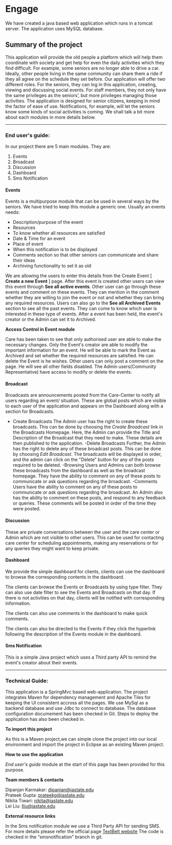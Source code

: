 # Engage

We have created a java based web application which runs in a tomcat server. The
application uses MySQL database.

## Summary of the project
This application will provide the old people a platform which will help them
coordinate with society and get help for even the daily activities which they
find difficult. For example, some seniors are no longer able to drive a car.
Ideally, other people living in the same community can share them a ride if they
all agree on the schedule they set before.
Our application will offer two different roles. For the seniors, they can log in
this application, creating, viewing and discussing social events. For staff
members, they not only have the same privileges as the seniors’, but more
privileges managing those activities.
The application is designed for senior citizens, keeping in mind the factor of
ease of use. Notifications, for example, will let the seniors know some kinds of
social activities is coming.
We shall talk a bit more about each modules in more details below.

--------------------------------------
### End user's guide:
In our project there are 5 main modules. They are:
1. Events
2. Broadcast
3. Discussion
4. Dashboard
5. Sms Notification

#### Events
Events is a multipurpose module that can be used in several ways by the seniors.
We have tried to keep this module a generic one. Usually an events needs:
- Description/purpose of the event
- Resources
- To know whether all resources are satisfied
- Date & Time for an event
- Place of event
- When this notification is to be displayed
- Comments section so that other seniors can communicate and share their ideas
- Archiving functionality to set it as old

We are allowing the users to enter this details from the Create Event [ **Create a
new Event** ]
page. After this event is created other users can view this event through **See
all active events**. Other user can go through these events and comment on these
events. They can mention in the comment whether they are willing to join the event or not
and whether they can bring any required resources.
Users can also go to the **See all Archived Events** section to see all the past events.
They can come to know which user is interested in these type of events.
After a event has been held, the event's creator or the Admin can set it to Archived.

**Access Control in Event module**

Care has been taken to see that only authorised user are able to make the necessary changes.
Only the Event's creator are able to modify the important information for an event. He will
be able to mark the Event as Archived and set whether the required resources are satisfied.
He can delete the Event is he wishes.
Other users can only post a comment on the page. He will see all other fields disabled.
The Admin users(Community Representative) have access to modify or delete the events.

#### Broadcast

Broadcasts are announcements posted from the Care-Center to notify all users regarding an event/ situation. 
These are global posts which are visible to each user of the application and appears on the Dashboard along with a section for Broadcasts.
- Create Broadcasts
The Admin user has the right to create these broadcasts. This can be done by choosing the *Create Broadcast* link in the Broadcasts Homepage.
Here, the Admin can provide the Title and Description of the Broadcast that they need to make. These details are then published to the application.
-Delete Broadcasts
Further, the Admin has the right to delete any of these broadcast posts. This can be done by choosing *Edit Broadcast*. 
The broadcasts will be displayed in order, and the admin can click on the "Delete" button for any of the posts required to be deleted. 
-Browsing
Users and Admins can both browse these broadcasts from the dashboard as well as the broadcast homepage. They have the ability to comment on any of these posts to communicate or 
ask questions regarding the broadcast.
-Comments
Users have the ability to comment on any of these posts to communicate or 
ask questions regarding the broadcast.
An Admin also has the ability to comment on these posts, and respond to any feedback or queries. These comments will be posted in order of the time they were posted.



#### Discussion
These are private conversations between the user and the care center or Admin which are not visible to other users. This can be used for contacting care center for scheduling appointments, making any reservations or for any queries they might want to keep private.

#### Dashboard

We provide the simple dashboard for clients, clients can use the dashboard to browse the corresponding contents in the dashboard.

The clients can browse the Events or Broadcasts by using type filter. They can also use date filter to see the Events and Broadcasts on that day. If there is not activities on that day, clients will be notified with corresponding information.

The clients can also use comments in the dashboard to make quick comments.

The clients can also be directed to the Events if they click the hyperlink following the description of the Events module in the dashboard.

#### Sms Notification
This is a simple Java project which uses a Third party API to remind the event's creator about
their events.

--------------------------------------

### Technical Guide:

This application is a SpringMvc based web-application. The project integrates
Maven for dependency management and Apache Tiles for keeping the UI
consistent accross all the pages.
We use MySql as a backend database and use Jdbc to connect to database.
The database configuration documement has been checked in Git.
Steps to deploy the application has also been checked in.

**To import this project**

As this is a Maven project,we can simple clone the project into our local
environment and import the project in Eclipse as an existing Maven project.

**How to use the application**

*End user's guide* module at the start of this page has been provided for this purpose.

**Team members & contacts**

Dipanjan Karmakar: dipanjan@iastate.edu  
Prateek Gupta:     prateekg@iastate.edu   
Nikita Tiwari:     nikita@iastate.edu   
Lei Liu:		   lliu@iastate.edu  

**External resource links**

In the Sms notification module we use a Third Party API for sending SMS.
For more details please refer the official page [TextBelt website](http://textbelt.com)
The code is checked in the “smsnotification” branch in git.